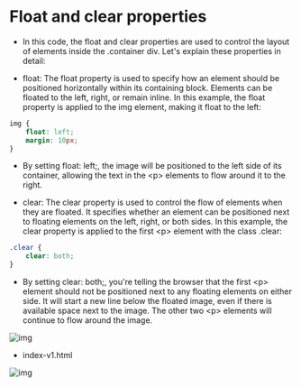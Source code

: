 # Float and clear properties

- In this code, the float and clear properties are used to control the layout of elements inside the .container div. Let's explain these properties in detail:

- float: The float property is used to specify how an element should be positioned horizontally within its containing block. Elements can be floated to the left, right, or remain inline. In this example, the float property is applied to the img element, making it float to the left:

```css
img {
    float: left;
    margin: 10px;
}
```

- By setting float: left;, the image will be positioned to the left side of its container, allowing the text in the \<p\> elements to flow around it to the right.

- clear: The clear property is used to control the flow of elements when they are floated. It specifies whether an element can be positioned next to floating elements on the left, right, or both sides. In this example, the clear property is applied to the first \<p\> element with the class .clear:

```css
.clear {
    clear: both;
}
```

- By setting clear: both;, you're telling the browser that the first \<p\> element should not be positioned next to any floating elements on either side. It will start a new line below the floated image, even if there is available space next to the image. The other two \<p\> elements will continue to flow around the image.
  


![img](.images/image-2023-04-15-12-41-06.png)

- index-v1.html

![img](.images/image-2023-04-15-12-41-06.png)